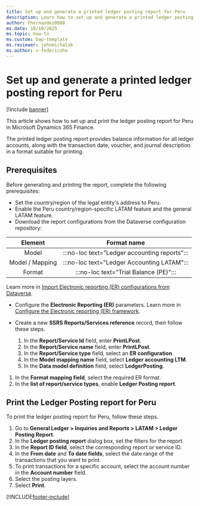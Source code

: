 ```yaml
---
title: Set up and generate a printed ledger posting report for Peru
description: Learn how to set up and generate a printed ledger posting report for Peru in Microsoft Dynamics 365 Finance.
author: Fhernandez0088
ms.date: 10/10/2025
ms.topic: how-to
ms.custom: bap-template
ms.reviewer: johnmichalak
ms.author: v-federicohe
---
```


# Set up and generate a printed ledger posting report for Peru

[!include [banner](../../includes/banner.md)]

This article shows how to set up and print the ledger posting report for Peru in Microsoft Dynamics 365 Finance.

The printed ledger posting report provides balance information for all ledger accounts, along with the transaction date, voucher, and journal description in a format suitable for printing.

## Prerequisites

Before generating and printing the report, complete the following prerequisites:
- Set the country/region of the legal entity's address to Peru. 
- Enable the Peru country/region-specific LATAM feature and the general LATAM feature.
- Download the report configurations from the Dataverse configuration repository:

| Element |                    Format name                    |
|:-------:|:-------------------------------------------------:|
| Model   | :::no-loc text="Ledger accounting reports":::                               |
| Model / Mapping | :::no-loc text="Ledger Accounting LATAM"::: |
| Format  | :::no-loc text="Trial Balance (PE)":::                   |

Learn more in [Import Electronic reporting (ER) configurations from Dataverse](gsw-import-er-config-dataverse.md).
- Configure the **Electronic Reporting (ER)** parameters. Learn more in [Configure the Electronic reporting (ER) framework](../../../fin-ops-core/dev-itpro/analytics/electronic-reporting-er-configure-parameters.md).
- Create a new **SSRS Reports/Services reference** record, then follow these steps.
  
  1. In the **Report/Service Id** field, enter **PrintLPost**.
  1. In the **Report/Service name** field, enter **PrintLPost**.
  1. In the **Report/Service type** field, select an **ER configuration**.
  1. In the **Model mapping name** field, select **Ledger accounting LTM**.
  1. In the **Data model definition** field, select **LedgerPosting**.
1. In the **Format mapping field**, select the required ER format.
  1. In the **list of report/service types**, enable **Ledger Posting report**.

## Print the Ledger Posting report for Peru

To print the ledger posting report for Peru, follow these steps.
1. Go to **General Ledger > Inquiries and Reports > LATAM > Ledger Posting Report**.
1. In the **Ledger posting report** dialog box, set the filters for the report.
1. In the **Report ID field**, select the corresponding report or service ID.
1. In the **From date** and **To date fields**, select the date range of the transactions that you want to print.
1. To print transactions for a specific account, select the account number in the **Account number** field.
1. Select the posting layers.
1. Select **Print**.

[!INCLUDE[footer-include](../../../includes/footer-banner.md)]